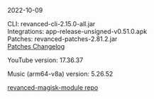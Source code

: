 2022-10-09
  
CLI: revanced-cli-2.15.0-all.jar  
Integrations: app-release-unsigned-v0.51.0.apk  
Patches: revanced-patches-2.81.2.jar  
[Patches Changelog](https://github.com/revanced/revanced-patches/releases/tag/v2.81.2)  

YouTube version: 17.36.37  

Music (arm64-v8a) version: 5.26.52  

[revanced-magisk-module repo](https://github.com/j-hc/revanced-magisk-module)
